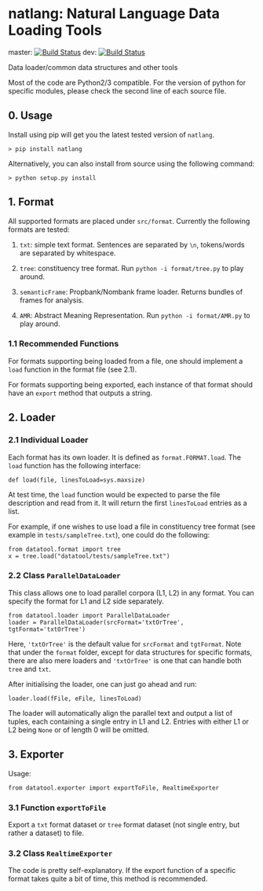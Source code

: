 # natlang: Natural Language Data Loading Tools
master: [![Build Status](https://travis-ci.com/jeticg/datatool.svg?branch=master)](https://travis-ci.com/jeticg/datatool)
dev: [![Build Status](https://travis-ci.com/jeticg/datatool.svg?branch=dev)](https://travis-ci.com/jeticg/datatool)

Data loader/common data structures and other tools

Most of the code are Python2/3 compatible.
For the version of python for specific modules, please check the second line of
each source file.

## 0. Usage

Install using pip will get you the latest tested version of `natlang`.

    > pip install natlang

Alternatively, you can also install from source using the following command:

    > python setup.py install

## 1. Format

All supported formats are placed under `src/format`.
Currently the following formats are tested:

1. `txt`: simple text format. Sentences are separated by `\n`, tokens/words are
separated by whitespace.

2. `tree`: constituency tree format. Run `python -i format/tree.py` to play
around.

3. `semanticFrame`: Propbank/Nombank frame loader. Returns bundles of frames
for analysis.

4. `AMR`: Abstract Meaning Representation. Run `python -i format/AMR.py` to
play around.

### 1.1 Recommended Functions

For formats supporting being loaded from a file, one should implement a `load`
function in the format file (see 2.1).

For formats supporting being exported, each instance of that format should have
an `export` method that outputs a string.

## 2. Loader

### 2.1 Individual Loader

Each format has its own loader.
It is defined as `format.FORMAT.load`.
The `load` function has the following interface:

    def load(file, linesToLoad=sys.maxsize)

At test time, the `load` function would be expected to parse the file
description and read from it.
It will return the first `linesToLoad` entries as a list.

For example, if one wishes to use load a file in constituency tree format (see
example in `tests/sampleTree.txt`), one could do the following:

    from datatool.format import tree
    x = tree.load("datatool/tests/sampleTree.txt")

### 2.2 Class `ParallelDataLoader`

This class allows one to load parallel corpora (L1, L2) in any format.
You can specify the format for L1 and L2 side separately.

    from datatool.loader import ParallelDataLoader
    loader = ParallelDataLoader(srcFormat='txtOrTree', tgtFormat='txtOrTree')

Here, `'txtOrTree'` is the default value for `srcFormat` and `tgtFormat`.
Note that under the `format` folder, except for data structures for specific
formats, there are also mere loaders and `'txtOrTree'` is one that can handle
both `tree` and `txt`.

After initialising the loader, one can just go ahead and run:

    loader.load(fFile, eFile, linesToLoad)

The loader will automatically align the parallel text and output a list of
tuples, each containing a single entry in L1 and L2.
Entries with either L1 or L2 being `None` or of length 0 will be omitted.

## 3. Exporter

Usage:

    from datatool.exporter import exportToFile, RealtimeExporter

### 3.1 Function `exportToFile`

Export a `txt` format dataset or `tree` format dataset (not single entry, but
rather a dataset) to file.

### 3.2 Class `RealtimeExporter`

The code is pretty self-explanatory.
If the export function of a specific format takes quite a bit of time, this
method is recommended.

